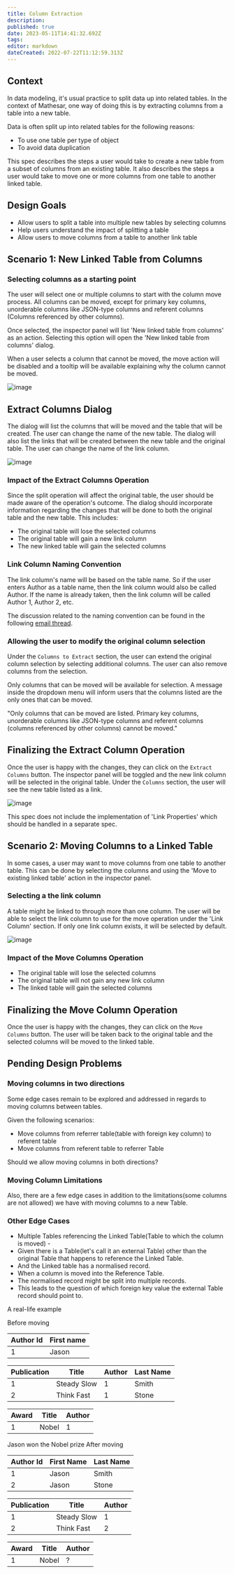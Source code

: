 ```yaml
---
title: Column Extraction
description: 
published: true
date: 2023-05-11T14:41:32.692Z
tags: 
editor: markdown
dateCreated: 2022-07-22T11:12:59.313Z
---
```


## Context

In data modeling, it's usual practice to split data up into related tables. In the context of Mathesar, one way of doing this is by extracting columns from a table into a new table.

Data is often split up into related tables for the following reasons:

- To use one table per type of object
- To avoid data duplication

This spec describes the steps a user would take to create a new table from a subset of columns from an existing table. It also describes the steps a user would take to move one or more columns from one table to another linked table.

## Design Goals

- Allow users to split a table into multiple new tables by selecting columns
- Help users understand the impact of splitting a table
- Allow users to move columns from a table to another link table

## Scenario 1: New Linked Table from Columns

### Selecting columns as a starting point

The user will select one or multiple columns to start with the column move process. All columns can be moved, except for primary key columns, unorderable columns like JSON-type columns and referent columns (Columns referenced by other columns).

Once selected, the inspector panel will list 'New linked table from columns' as an action. Selecting this option will open the 'New linked table from columns' dialog.

When a user selects a column that cannot be moved, the move action will be disabled and a tooltip will be available explaining why the column cannot be moved.

![image](/assets/design/specs/column-extraction/8p3u9NbBGBr6gqPx7VW9RZ.png)

## Extract Columns Dialog

The dialog will list the columns that will be moved and the table that will be created. The user can change the name of the new table. The dialog will also list the links that will be created between the new table and the original table. The user can change the name of the link column.

![image](/assets/design/specs/column-extraction/7prBiuRUXhPYi6wZxwRcyV.png)

### Impact of the Extract Columns Operation

Since the split operation will affect the original table, the user should be made aware of the operation's outcome. The dialog should incorporate information regarding the changes that will be done to both the original table and the new table. This includes:

- The original table will lose the selected columns
- The original table will gain a new link column
- The new linked table will gain the selected columns

### Link Column Naming Convention

The link column's name will be based on the table name. So if the user enters Author as a table name, then the link column would also be called Author. If the name is already taken, then the link column will be called Author 1, Author 2, etc.

The discussion related to the naming convention can be found in the following [email thread](https://groups.google.com/a/mathesar.org/g/mathesar-developers/c/yu1dOjV7EC8).

### Allowing the user to modify the original column selection

Under the `Columns to Extract` section, the user can extend the original column selection by selecting additional columns. The user can also remove columns from the selection.

Only columns that can be moved will be available for selection. A message inside the dropdown menu will inform users that the columns listed are the only ones that can be moved.

"Only columns that can be moved are listed. Primary key columns, unorderable columns like JSON-type columns and referent columns (columns referenced by other columns) cannot be moved."

## Finalizing the Extract Column Operation

Once the user is happy with the changes, they can click on the `Extract Columns` button. The inspector panel will be toggled and the new link column will be selected in the original table. Under the `Columns` section, the user will see the new table listed as a link.

![image](/assets/design/specs/column-extraction/99zmoTssPdnh2AYS5tDeWJ.png)

This spec does not include the implementation of 'Link Properties' which should be handled in a separate spec.

## Scenario 2: Moving Columns to a Linked Table

In some cases, a user may want to move columns from one table to another table. This can be done by selecting the columns and using the 'Move to existing linked table' action in the inspector panel.

### Selecting a the link column

A table might be linked to through more than one column. The user will be able to select the link column to use for the move operation under the 'Link Column' section. If only one link column exists, it will be selected by default.

![image](/assets/design/specs/column-extraction/gzGpUGi1srtxQ2kwd2TruB.png)

### Impact of the Move Columns Operation

- The original table will lose the selected columns
- The original table will not gain any new link column
- The linked table will gain the selected columns

## Finalizing the Move Column Operation

Once the user is happy with the changes, they can click on the `Move Columns` button. The user will be taken back to the original table and the selected columns will be moved to the linked table.

## Pending Design Problems

### Moving columns in two directions

Some edge cases remain to be explored and addressed in regards to moving columns between tables.

Given the following scenarios:

- Move columns from referrer table(table with foreign key column) to referent table
- Move columns from referent table to referrer Table

Should we allow moving columns in both directions?

### Moving Column Limitations

Also, there are a few edge cases in addition to the limitations(some columns are not allowed) we have with moving columns to a new Table.

### Other Edge Cases

- Multiple Tables referencing the Linked Table(Table to which the column is moved) -
- Given there is a Table(let's call it an external Table) other than the original Table that happens to reference the Linked Table.
- And the Linked table has a normalised record.
- When a column is moved into the Reference Table.
- The normalised record might be split into multiple records.
- This leads to the question of which foreign key value the external Table record should point to.

A real-life example

Before moving

| Author Id | First name |
|-----------|------------|
| 1         | Jason      |

| Publication | Title       | Author | Last Name |
|-------------|-------------|--------|-----------|
| 1           | Steady Slow | 1      | Smith     |
| 2           | Think Fast  | 1      | Stone     |

| Award | Title | Author |
|-------|-------|--------|
| 1     | Nobel | 1      |

Jason won the Nobel prize
After moving

| Author Id | First Name | Last Name |
|-----------|------------|-----------|
| 1         | Jason      | Smith     |
| 2         | Jason      | Stone     |

| Publication | Title       | Author |
|-------------|-------------|--------|
| 1           | Steady Slow | 1      |
| 2           | Think Fast  | 2      |

| Award | Title | Author |
|-------|-------|--------|
| 1     | Nobel | ?      |
